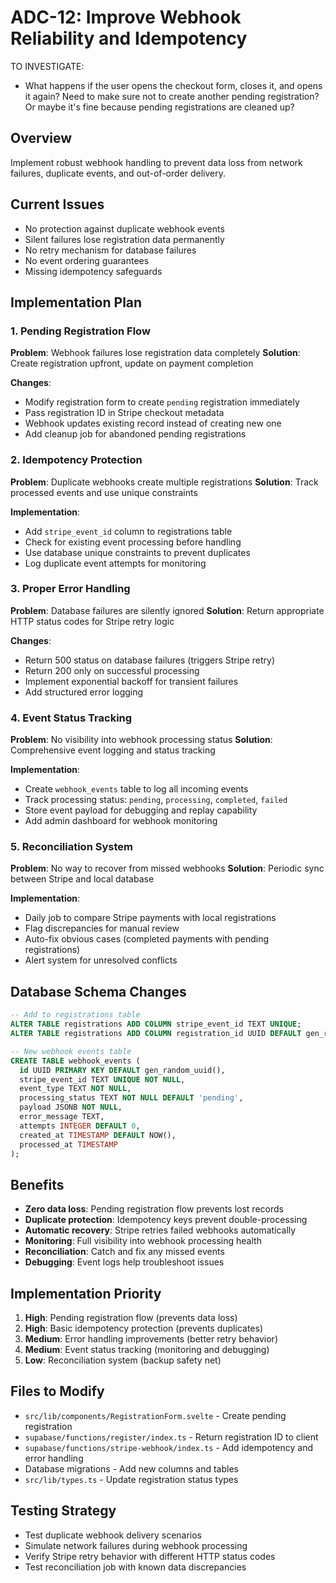 # ADC-12: Improve Webhook Reliability and Idempotency

TO INVESTIGATE:

- What happens if the user opens the checkout form, closes it, and opens it again? Need to make sure not to create another pending registration? Or maybe it's fine because pending registrations are cleaned up?

## Overview

Implement robust webhook handling to prevent data loss from network failures, duplicate events, and out-of-order delivery.

## Current Issues

- No protection against duplicate webhook events
- Silent failures lose registration data permanently
- No retry mechanism for database failures
- No event ordering guarantees
- Missing idempotency safeguards

## Implementation Plan

### 1. Pending Registration Flow

**Problem**: Webhook failures lose registration data completely
**Solution**: Create registration upfront, update on payment completion

**Changes**:

- Modify registration form to create `pending` registration immediately
- Pass registration ID in Stripe checkout metadata
- Webhook updates existing record instead of creating new one
- Add cleanup job for abandoned pending registrations

### 2. Idempotency Protection

**Problem**: Duplicate webhooks create multiple registrations
**Solution**: Track processed events and use unique constraints

**Implementation**:

- Add `stripe_event_id` column to registrations table
- Check for existing event processing before handling
- Use database unique constraints to prevent duplicates
- Log duplicate event attempts for monitoring

### 3. Proper Error Handling

**Problem**: Database failures are silently ignored
**Solution**: Return appropriate HTTP status codes for Stripe retry logic

**Changes**:

- Return 500 status on database failures (triggers Stripe retry)
- Return 200 only on successful processing
- Implement exponential backoff for transient failures
- Add structured error logging

### 4. Event Status Tracking

**Problem**: No visibility into webhook processing status
**Solution**: Comprehensive event logging and status tracking

**Implementation**:

- Create `webhook_events` table to log all incoming events
- Track processing status: `pending`, `processing`, `completed`, `failed`
- Store event payload for debugging and replay capability
- Add admin dashboard for webhook monitoring

### 5. Reconciliation System

**Problem**: No way to recover from missed webhooks
**Solution**: Periodic sync between Stripe and local database

**Implementation**:

- Daily job to compare Stripe payments with local registrations
- Flag discrepancies for manual review
- Auto-fix obvious cases (completed payments with pending registrations)
- Alert system for unresolved conflicts

## Database Schema Changes

```sql
-- Add to registrations table
ALTER TABLE registrations ADD COLUMN stripe_event_id TEXT UNIQUE;
ALTER TABLE registrations ADD COLUMN registration_id UUID DEFAULT gen_random_uuid();

-- New webhook events table
CREATE TABLE webhook_events (
  id UUID PRIMARY KEY DEFAULT gen_random_uuid(),
  stripe_event_id TEXT UNIQUE NOT NULL,
  event_type TEXT NOT NULL,
  processing_status TEXT NOT NULL DEFAULT 'pending',
  payload JSONB NOT NULL,
  error_message TEXT,
  attempts INTEGER DEFAULT 0,
  created_at TIMESTAMP DEFAULT NOW(),
  processed_at TIMESTAMP
);
```

## Benefits

- **Zero data loss**: Pending registration flow prevents lost records
- **Duplicate protection**: Idempotency keys prevent double-processing
- **Automatic recovery**: Stripe retries failed webhooks automatically
- **Monitoring**: Full visibility into webhook processing health
- **Reconciliation**: Catch and fix any missed events
- **Debugging**: Event logs help troubleshoot issues

## Implementation Priority

1. **High**: Pending registration flow (prevents data loss)
2. **High**: Basic idempotency protection (prevents duplicates)
3. **Medium**: Error handling improvements (better retry behavior)
4. **Medium**: Event status tracking (monitoring and debugging)
5. **Low**: Reconciliation system (backup safety net)

## Files to Modify

- `src/lib/components/RegistrationForm.svelte` - Create pending registration
- `supabase/functions/register/index.ts` - Return registration ID to client
- `supabase/functions/stripe-webhook/index.ts` - Add idempotency and error handling
- Database migrations - Add new columns and tables
- `src/lib/types.ts` - Update registration status types

## Testing Strategy

- Test duplicate webhook delivery scenarios
- Simulate network failures during webhook processing
- Verify Stripe retry behavior with different HTTP status codes
- Test reconciliation job with known data discrepancies
